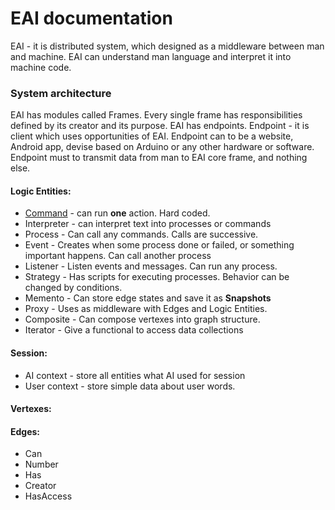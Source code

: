# EAI documentation

EAI - it is distributed system, which designed as a middleware between man and machine.
EAI can understand man language and interpret it into machine code.

### System architecture

EAI has modules called Frames. Every single frame has responsibilities defined by 
its creator and its purpose.
EAI has endpoints. Endpoint - it is client which uses opportunities of EAI. 
Endpoint can to be a website, Android app, devise based on Arduino or any other hardware or software.
Endpoint must to transmit data from man to EAI core frame, and nothing else.

#### Logic Entities:

- [Command](logic_entities/command.md) - can run **one** action. Hard coded.
- Interpreter - can interpret text into processes or commands
- Process - Can call any commands. Calls are successive.
- Event - Creates when some process done or failed, or something important happens. Can call another process
- Listener - Listen events and messages. Can run any process.
- Strategy - Has scripts for executing processes. Behavior can be changed by conditions.
- Memento - Can store edge states and save it as **Snapshots**
- Proxy - Uses as middleware with Edges and Logic Entities.
- Composite - Can compose vertexes into graph structure.
- Iterator - Give a functional to access data collections

#### Session:

- AI context - store all entities what AI used for session
- User context - store simple data about user words.

#### Vertexes:

#### Edges:

- Can
- Number
- Has
- Creator
- HasAccess

